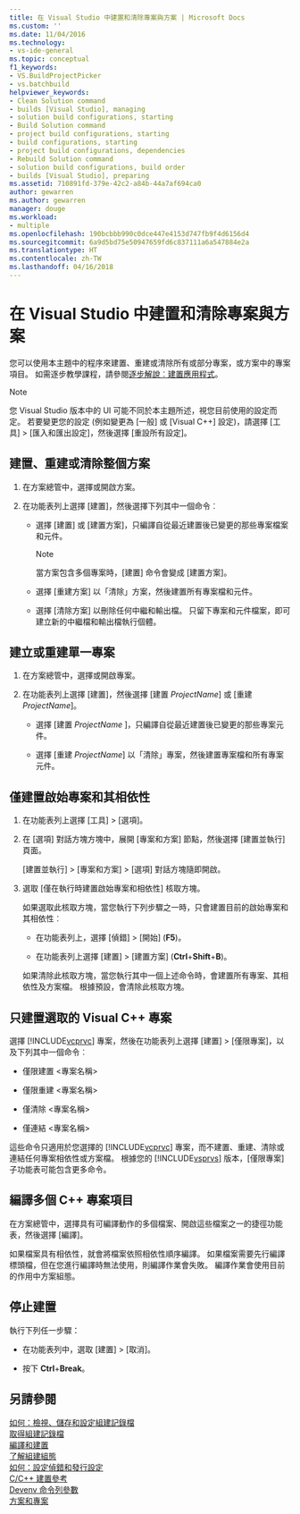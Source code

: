 ```yaml
---
title: 在 Visual Studio 中建置和清除專案與方案 | Microsoft Docs
ms.custom: ''
ms.date: 11/04/2016
ms.technology:
- vs-ide-general
ms.topic: conceptual
f1_keywords:
- VS.BuildProjectPicker
- vs.batchbuild
helpviewer_keywords:
- Clean Solution command
- builds [Visual Studio], managing
- solution build configurations, starting
- Build Solution command
- project build configurations, starting
- build configurations, starting
- project build configurations, dependencies
- Rebuild Solution command
- solution build configurations, build order
- builds [Visual Studio], preparing
ms.assetid: 710891fd-379e-42c2-a84b-44a7af694ca0
author: gewarren
ms.author: gewarren
manager: douge
ms.workload:
- multiple
ms.openlocfilehash: 190bcbbb990c0dce447e4153d747fb9f4d6156d4
ms.sourcegitcommit: 6a9d5bd75e50947659fd6c837111a6a547884e2a
ms.translationtype: HT
ms.contentlocale: zh-TW
ms.lasthandoff: 04/16/2018
---
```

# <a name="building-and-cleaning-projects-and-solutions-in-visual-studio"></a>在 Visual Studio 中建置和清除專案與方案
您可以使用本主題中的程序來建置、重建或清除所有或部分專案，或方案中的專案項目。 如需逐步教學課程，請參閱[逐步解說︰建置應用程式](../ide/walkthrough-building-an-application.md)。  
  
> [!NOTE]
> 您 Visual Studio 版本中的 UI 可能不同於本主題所述，視您目前使用的設定而定。 若要變更您的設定 (例如變更為 [一般] 或 [Visual C++] 設定)，請選擇 [工具] > [匯入和匯出設定]，然後選擇 [重設所有設定]。
  
## <a name="to-build-rebuild-or-clean-an-entire-solution"></a>建置、重建或清除整個方案  
  
1.  在方案總管中，選擇或開啟方案。  
  
2.  在功能表列上選擇 [建置]，然後選擇下列其中一個命令︰  
  
    -   選擇 [建置] 或 [建置方案]，只編譯自從最近建置後已變更的那些專案檔案和元件。  
  
        > [!NOTE]
        >  當方案包含多個專案時，[建置] 命令會變成 [建置方案]。  
  
    -   選擇 [重建方案] 以「清除」方案，然後建置所有專案檔和元件。  
  
    -   選擇 [清除方案] 以刪除任何中繼和輸出檔。 只留下專案和元件檔案，即可建立新的中繼檔和輸出檔執行個體。  
  
## <a name="to-build-or-rebuild-a-single-project"></a>建立或重建單一專案  
  
1.  在方案總管中，選擇或開啟專案。  
  
2.  在功能表列上選擇 [建置]，然後選擇 [建置 *ProjectName*] 或 [重建 *ProjectName*]。  
  
    -   選擇 [建置 *ProjectName* ]，只編譯自從最近建置後已變更的那些專案元件。  
  
    -   選擇 [重建 *ProjectName*] 以「清除」專案，然後建置專案檔和所有專案元件。  
  
## <a name="to-build-only-the-startup-project-and-its-dependencies"></a>僅建置啟始專案和其相依性  
  
1.  在功能表列上選擇 [工具] > [選項]。  
  
2.  在 [選項] 對話方塊方塊中，展開 [專案和方案] 節點，然後選擇 [建置並執行] 頁面。  
  
     [建置並執行] > [專案和方案] > [選項] 對話方塊隨即開啟。  
  
3.  選取 [僅在執行時建置啟始專案和相依性] 核取方塊。  
  
     如果選取此核取方塊，當您執行下列步驟之一時，只會建置目前的啟始專案和其相依性︰  
  
    -   在功能表列上，選擇 [偵錯] > [開始] (**F5**)。  
  
    -   在功能表列上選擇 [建置] > [建置方案] (**Ctrl**+**Shift**+**B**)。  
  
    如果清除此核取方塊，當您執行其中一個上述命令時，會建置所有專案、其相依性及方案檔。 根據預設，會清除此核取方塊。  
  
## <a name="to-build-only-the-selected-visual-c-project"></a>只建置選取的 Visual C++ 專案  
  
選擇 [!INCLUDE[vcprvc](../code-quality/includes/vcprvc_md.md)] 專案，然後在功能表列上選擇 [建置] > [僅限專案]，以及下列其中一個命令︰  

- 僅限建置 <專案名稱>  
  
- 僅限重建 <專案名稱>  
  
- 僅清除 <專案名稱>  
  
- 僅連結 <專案名稱>  

這些命令只適用於您選擇的 [!INCLUDE[vcprvc](../code-quality/includes/vcprvc_md.md)] 專案，而不建置、重建、清除或連結任何專案相依性或方案檔。 根據您的 [!INCLUDE[vsprvs](../code-quality/includes/vsprvs_md.md)] 版本，[僅限專案] 子功能表可能包含更多命令。  
  
## <a name="to-compile-multiple-c-project-items"></a>編譯多個 C++ 專案項目  
  
在方案總管中，選擇具有可編譯動作的多個檔案、開啟這些檔案之一的捷徑功能表，然後選擇 [編譯]。  

如果檔案具有相依性，就會將檔案依照相依性順序編譯。 如果檔案需要先行編譯標頭檔，但在您進行編譯時無法使用，則編譯作業會失敗。 編譯作業會使用目前的作用中方案組態。  
  
## <a name="to-stop-a-build"></a>停止建置  
  
執行下列任一步驟：  

- 在功能表列中，選取 [建置] > [取消]。  
  
- 按下 **Ctrl**+**Break**。  
  
## <a name="see-also"></a>另請參閱

[如何：檢視、儲存和設定組建記錄檔](../ide/how-to-view-save-and-configure-build-log-files.md)  
[取得組建記錄檔](../msbuild/obtaining-build-logs-with-msbuild.md)  
[編譯和建置](../ide/compiling-and-building-in-visual-studio.md)  
[了解組建組態](../ide/understanding-build-configurations.md)  
[如何：設定偵錯和發行設定](../debugger/how-to-set-debug-and-release-configurations.md)  
[C/C++ 建置參考](/cpp/build/reference/c-cpp-building-reference)  
[Devenv 命令列參數](../ide/reference/devenv-command-line-switches.md)  
[方案和專案](../ide/solutions-and-projects-in-visual-studio.md)
